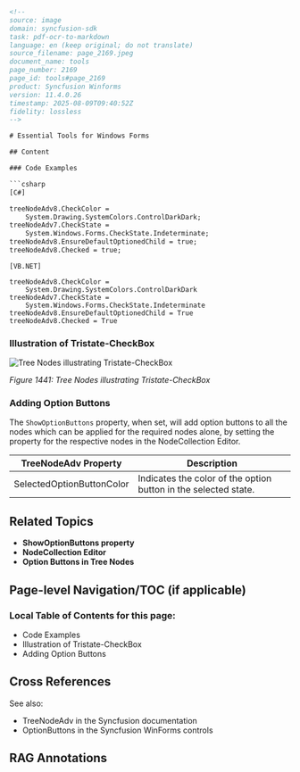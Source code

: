 ```html
<!-- 
source: image
domain: syncfusion-sdk
task: pdf-ocr-to-markdown
language: en (keep original; do not translate)
source_filename: page_2169.jpeg
document_name: tools
page_number: 2169
page_id: tools#page_2169
product: Syncfusion Winforms
version: 11.4.0.26
timestamp: 2025-08-09T09:40:52Z
fidelity: lossless
-->

# Essential Tools for Windows Forms

## Content

### Code Examples

```csharp
[C#]

treeNodeAdv8.CheckColor =
    System.Drawing.SystemColors.ControlDarkDark;
treeNodeAdv7.CheckState =
    System.Windows.Forms.CheckState.Indeterminate;
treeNodeAdv8.EnsureDefaultOptionedChild = true;
treeNodeAdv8.Checked = true;
```

```vb.net
[VB.NET]

treeNodeAdv8.CheckColor =
    System.Drawing.SystemColors.ControlDarkDark
treeNodeAdv7.CheckState =
    System.Windows.Forms.CheckState.Indeterminate
treeNodeAdv8.EnsureDefaultOptionedChild = True
treeNodeAdv8.Checked = True
```

### Illustration of Tristate-CheckBox

![Tree Nodes illustrating Tristate-CheckBox](https://i.imgur.com/fig1441.png)

*Figure 1441: Tree Nodes illustrating Tristate-CheckBox*

### Adding Option Buttons

The `ShowOptionButtons` property, when set, will add option buttons to all the nodes which can be applied for the required nodes alone, by setting the property for the respective nodes in the NodeCollection Editor.

| TreeNodeAdv Property              | Description                                  |
|-----------------------------------|----------------------------------------------|
| SelectedOptionButtonColor        | Indicates the color of the option button in the selected state. |

## Related Topics

- **ShowOptionButtons property**
- **NodeCollection Editor**
- **Option Buttons in Tree Nodes**

## Page-level Navigation/TOC (if applicable)

### Local Table of Contents for this page:
- Code Examples
- Illustration of Tristate-CheckBox
- Adding Option Buttons

## Cross References

See also:
- TreeNodeAdv in the Syncfusion documentation
- OptionButtons in the Syncfusion WinForms controls

## RAG Annotations

<!-- tags: [Syncfusion, Windows Forms, TreeNodes, OptionButtons, Tristate-CheckBox, NodeCollection Editor] keywords: [ShowOptionButtons, TreeNodeAdv, Indeterminate, Checked, Unchecked, OptionButtons, Tree Nodes, Tristate, ControlDarkDark] -->
```